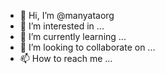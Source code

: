 - 👋 Hi, I’m @manyataorg
- 👀 I’m interested in ...
- 🌱 I’m currently learning ...
- 💞️ I’m looking to collaborate on ...
- 📫 How to reach me ...

<!---
manyataorg/manyataorg is a ✨ special ✨ repository because its `README.md` (this file) appears on your GitHub profile.
You can click the Preview link to take a look at your changes.
--->
